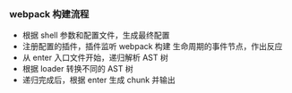 ### webpack 构建流程

- 根据 shell 参数和配置文件，生成最终配置
- 注册配置的插件，插件监听 webpack 构建 生命周期的事件节点，作出反应
- 从 enter 入口文件开始，递归解析 AST 树
- 根据 loader 转换不同的 AST 树
- 递归完成后，根据 enter 生成 chunk 并输出
